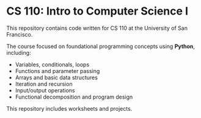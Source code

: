 # CS 110: Intro to Computer Science I

This repository contains code written for CS 110 at the University of San Francisco.

The course focused on foundational programming concepts using **Python**, including:
- Variables, conditionals, loops
- Functions and parameter passing
- Arrays and basic data structures
- Iteration and recursion
- Input/output operations
- Functional decomposition and program design

This repository includes worksheets and projects.
